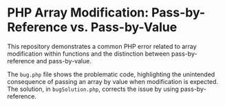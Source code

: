 # PHP Array Modification: Pass-by-Reference vs. Pass-by-Value

This repository demonstrates a common PHP error related to array modification within functions and the distinction between pass-by-reference and pass-by-value.

The `bug.php` file shows the problematic code, highlighting the unintended consequence of passing an array by value when modification is expected.  The solution, in `bugSolution.php`, corrects the issue by using pass-by-reference.